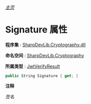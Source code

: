 ###### [主页](./Index.md "主页")

# Signature 属性

**程序集** : [SharpDevLib.Cryptography.dll](./SharpDevLib.Cryptography.assembly.md "SharpDevLib.Cryptography.dll")

**命名空间** : [SharpDevLib.Cryptography](./SharpDevLib.Cryptography.namespace.md "SharpDevLib.Cryptography")

**所属类型** : [JwtVerifyResult](./SharpDevLib.Cryptography.JwtVerifyResult.md "JwtVerifyResult")

``` csharp
public String Signature { get; }
```

**注释**

*签名*




